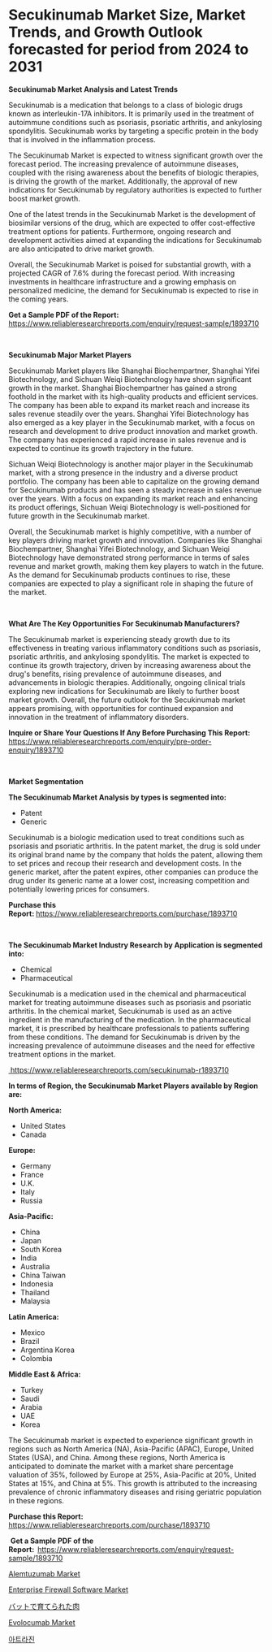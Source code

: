 <p><h1>Secukinumab Market Size, Market Trends, and Growth Outlook forecasted for period from 2024 to 2031</h1></p><p><strong>Secukinumab Market Analysis and Latest Trends</strong></p>
<p><p>Secukinumab is a medication that belongs to a class of biologic drugs known as interleukin-17A inhibitors. It is primarily used in the treatment of autoimmune conditions such as psoriasis, psoriatic arthritis, and ankylosing spondylitis. Secukinumab works by targeting a specific protein in the body that is involved in the inflammation process.</p><p>The Secukinumab Market is expected to witness significant growth over the forecast period. The increasing prevalence of autoimmune diseases, coupled with the rising awareness about the benefits of biologic therapies, is driving the growth of the market. Additionally, the approval of new indications for Secukinumab by regulatory authorities is expected to further boost market growth.</p><p>One of the latest trends in the Secukinumab Market is the development of biosimilar versions of the drug, which are expected to offer cost-effective treatment options for patients. Furthermore, ongoing research and development activities aimed at expanding the indications for Secukinumab are also anticipated to drive market growth.</p><p>Overall, the Secukinumab Market is poised for substantial growth, with a projected CAGR of 7.6% during the forecast period. With increasing investments in healthcare infrastructure and a growing emphasis on personalized medicine, the demand for Secukinumab is expected to rise in the coming years.</p></p>
<p><strong>Get a Sample PDF of the Report:&nbsp;</strong> <a href="https://www.reliableresearchreports.com/enquiry/request-sample/1893710">https://www.reliableresearchreports.com/enquiry/request-sample/1893710</a></p>
<p>&nbsp;</p>
<p><strong>Secukinumab Major Market Players</strong></p>
<p><p>Secukinumab Market players like Shanghai Biochempartner, Shanghai Yifei Biotechnology, and Sichuan Weiqi Biotechnology have shown significant growth in the market. Shanghai Biochempartner has gained a strong foothold in the market with its high-quality products and efficient services. The company has been able to expand its market reach and increase its sales revenue steadily over the years. Shanghai Yifei Biotechnology has also emerged as a key player in the Secukinumab market, with a focus on research and development to drive product innovation and market growth. The company has experienced a rapid increase in sales revenue and is expected to continue its growth trajectory in the future.</p><p>Sichuan Weiqi Biotechnology is another major player in the Secukinumab market, with a strong presence in the industry and a diverse product portfolio. The company has been able to capitalize on the growing demand for Secukinumab products and has seen a steady increase in sales revenue over the years. With a focus on expanding its market reach and enhancing its product offerings, Sichuan Weiqi Biotechnology is well-positioned for future growth in the Secukinumab market.</p><p>Overall, the Secukinumab market is highly competitive, with a number of key players driving market growth and innovation. Companies like Shanghai Biochempartner, Shanghai Yifei Biotechnology, and Sichuan Weiqi Biotechnology have demonstrated strong performance in terms of sales revenue and market growth, making them key players to watch in the future. As the demand for Secukinumab products continues to rise, these companies are expected to play a significant role in shaping the future of the market.</p></p>
<p>&nbsp;</p>
<p><strong>What Are The Key Opportunities For Secukinumab Manufacturers?</strong></p>
<p><p>The Secukinumab market is experiencing steady growth due to its effectiveness in treating various inflammatory conditions such as psoriasis, psoriatic arthritis, and ankylosing spondylitis. The market is expected to continue its growth trajectory, driven by increasing awareness about the drug's benefits, rising prevalence of autoimmune diseases, and advancements in biologic therapies. Additionally, ongoing clinical trials exploring new indications for Secukinumab are likely to further boost market growth. Overall, the future outlook for the Secukinumab market appears promising, with opportunities for continued expansion and innovation in the treatment of inflammatory disorders.</p></p>
<p><strong>Inquire or Share Your Questions If Any Before Purchasing This Report:</strong> <a href="https://www.reliableresearchreports.com/enquiry/pre-order-enquiry/1893710">https://www.reliableresearchreports.com/enquiry/pre-order-enquiry/1893710</a></p>
<p>&nbsp;</p>
<p><strong>Market Segmentation</strong></p>
<p><strong>The Secukinumab Market Analysis by types is segmented into:</strong></p>
<p><ul><li>Patent</li><li>Generic</li></ul></p>
<p><p>Secukinumab is a biologic medication used to treat conditions such as psoriasis and psoriatic arthritis. In the patent market, the drug is sold under its original brand name by the company that holds the patent, allowing them to set prices and recoup their research and development costs. In the generic market, after the patent expires, other companies can produce the drug under its generic name at a lower cost, increasing competition and potentially lowering prices for consumers.</p></p>
<p><strong>Purchase this Report:&nbsp;</strong><a href="https://www.reliableresearchreports.com/purchase/1893710">https://www.reliableresearchreports.com/purchase/1893710</a></p>
<p>&nbsp;</p>
<p><strong>The Secukinumab Market Industry Research by Application is segmented into:</strong></p>
<p><ul><li>Chemical</li><li>Pharmaceutical</li></ul></p>
<p><p>Secukinumab is a medication used in the chemical and pharmaceutical market for treating autoimmune diseases such as psoriasis and psoriatic arthritis. In the chemical market, Secukinumab is used as an active ingredient in the manufacturing of the medication. In the pharmaceutical market, it is prescribed by healthcare professionals to patients suffering from these conditions. The demand for Secukinumab is driven by the increasing prevalence of autoimmune diseases and the need for effective treatment options in the market.</p></p>
<p><a href="https://www.reliableresearchreports.com/secukinumab-r1893710">&nbsp;https://www.reliableresearchreports.com/secukinumab-r1893710</a></p>
<p><strong>In terms of Region, the Secukinumab Market Players available by Region are:</strong></p>
<p>
    <p> <strong> North America: </strong>
        <ul>
            <li>United States</li>
            <li>Canada</li>
        </ul>
        </p> 
    <p> <strong> Europe: </strong>
        <ul>
            <li>Germany</li>
            <li>France</li>
            <li>U.K.</li>
            <li>Italy</li>
            <li>Russia</li>
        </ul>
        </p> 
    <p> <strong> Asia-Pacific: </strong>
        <ul>
            <li>China</li>
            <li>Japan</li>
            <li>South Korea</li>
            <li>India</li>
            <li>Australia</li>
            <li>China Taiwan</li>
            <li>Indonesia</li>
            <li>Thailand</li>
            <li>Malaysia</li>
        </ul>
        </p> 
    <p> <strong> Latin America: </strong>
        <ul>
            <li>Mexico</li>
            <li>Brazil</li>
            <li>Argentina Korea</li>
            <li>Colombia</li>
        </ul>
        </p> 
    <p> <strong> Middle East & Africa: </strong>
        <ul>
            <li>Turkey</li>
            <li>Saudi</li>
            <li>Arabia</li>
            <li>UAE</li>
            <li>Korea</li>
        </ul>
    </p>
    </p>
<p><p>The Secukinumab market is expected to experience significant growth in regions such as North America (NA), Asia-Pacific (APAC), Europe, United States (USA), and China. Among these regions, North America is anticipated to dominate the market with a market share percentage valuation of 35%, followed by Europe at 25%, Asia-Pacific at 20%, United States at 15%, and China at 5%. This growth is attributed to the increasing prevalence of chronic inflammatory diseases and rising geriatric population in these regions.</p></p>
<p><strong>Purchase this Report: </strong><a href="https://www.reliableresearchreports.com/purchase/1893710">https://www.reliableresearchreports.com/purchase/1893710</a></p>
<p>&nbsp;<strong>Get a Sample PDF of the Report:&nbsp;&nbsp;</strong><a href="https://www.reliableresearchreports.com/enquiry/request-sample/1893710">https://www.reliableresearchreports.com/enquiry/request-sample/1893710</a></p>
<p><strong></strong></p>
<p><p><a href="https://github.com/beatblasta/Market-Research-Report-List-3/blob/main/alemtuzumab-market.md">Alemtuzumab Market</a></p><p><a href="https://www.linkedin.com/pulse/enterprise-firewall-software-market-insights-cagr-trends-growth-z7elf">Enterprise Firewall Software Market</a></p><p><a href="https://github.com/andrade7361/Market-Research-Report-List-1/blob/main/119756459073.md">バットで育てられた肉</a></p><p><a href="https://github.com/shotows/Market-Research-Report-List-2/blob/main/evolocumab-market.md">Evolocumab Market</a></p><p><a href="https://github.com/darrellockm3ytan895656/Market-Research-Report-List-1/blob/main/620020757177.md">아트라진</a></p></p>